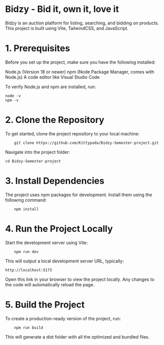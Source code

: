 # Bidzy - Bid it, own it, love it

Bidzy is an auction platform for listing, searching, and bidding on products. 
This project is built using Vite, TailwindCSS, and JavaScript.

# 1. Prerequisites 
Before you set up the project, make sure you have the following installed:

Node.js (Version 18 or newer)
npm (Node Package Manager, comes with Node.js)
A code editor like Visual Studio Code

To verify Node.js and npm are installed, run:

    node -v
    npm -v

# 2. Clone the Repository
To get started, clone the project repository to your local machine:

        git clone https://github.com/Kittypoda/Bidzy-Semester-project.git   


Navigate into the project folder:

    cd Bidzy-Semester-project

# 3. Install Dependencies
The project uses npm packages for development.
Install them using the following command:

        npm install


# 4. Run the Project Locally
Start the development server using Vite:

        npm run dev


This will output a local development server URL, typically:

    http://localhost:5173


Open this link in your browser to view the project locally. Any changes to the code will automatically reload the page.

# 5. Build the Project
To create a production-ready version of the project, run:

        npm run build

This will generate a dist folder with all the optimized and bundled files.    
